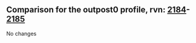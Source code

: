 ## Comparison for the outpost0 profile, rvn: [2184](https://github.com/PRO100KatYT/FortniteProfileRevisions/tree/main/profiles/outpost0/2184%20outpost0.json)-[2185](https://github.com/PRO100KatYT/FortniteProfileRevisions/tree/main/profiles/outpost0/2185%20outpost0.json)

No changes
